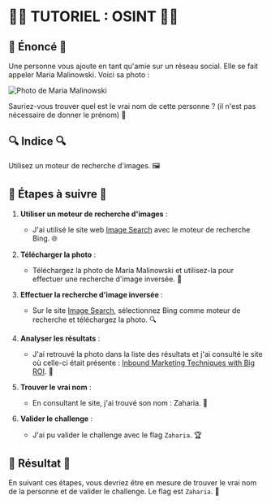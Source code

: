 # 🕵️‍♂️ TUTORIEL : OSINT 🕵️‍♂️

## 📜 Énoncé 📜

Une personne vous ajoute en tant qu'amie sur un réseau social. Elle se fait appeler Maria Malinowski. Voici sa photo :

![Photo de Maria Malinowski](URL_DE_LA_PHOTO)

Sauriez-vous trouver quel est le vrai nom de cette personne ? (il n'est pas nécessaire de donner le prénom) 🤔

## 🔍 Indice 🔍

Utilisez un moteur de recherche d'images. 🖼️

## 🔎 Étapes à suivre 🔎

1. **Utiliser un moteur de recherche d'images** :
   - J'ai utilisé le site web [Image Search](https://www.image-search.org/fr) avec le moteur de recherche Bing. 🌐

2. **Télécharger la photo** :
   - Téléchargez la photo de Maria Malinowski et utilisez-la pour effectuer une recherche d'image inversée. 📸

3. **Effectuer la recherche d'image inversée** :
   - Sur le site [Image Search](https://www.image-search.org/fr), sélectionnez Bing comme moteur de recherche et téléchargez la photo. 🔍

4. **Analyser les résultats** :
   - J'ai retrouvé la photo dans la liste des résultats et j'ai consulté le site où celle-ci était présente : [Inbound Marketing Techniques with Big ROI](https://www.ngdata.com/inbound-marketing-techniques-with-big-roi/). 🔗

5. **Trouver le vrai nom** :
   - En consultant le site, j'ai trouvé son nom : Zaharia. 🔑

6. **Valider le challenge** :
   - J'ai pu valider le challenge avec le flag `Zaharia`. 🏆

## 🏁 Résultat 🏁

En suivant ces étapes, vous devriez être en mesure de trouver le vrai nom de la personne et de valider le challenge. Le flag est `Zaharia`. 🏁
